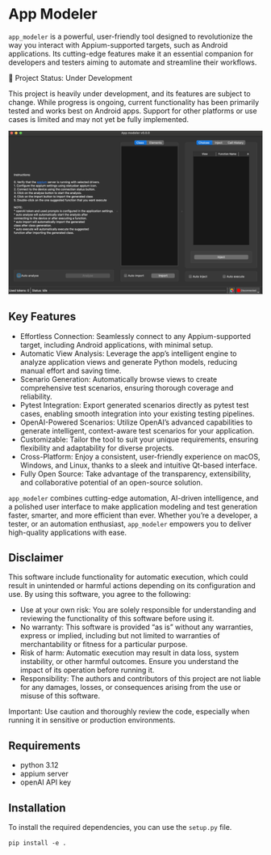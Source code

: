 # App Modeler

`app_modeler` is a powerful, user-friendly tool designed to revolutionize the way you interact with 
Appium-supported targets, such as Android applications. 
Its cutting-edge features make it an essential companion for developers and testers aiming to 
automate and streamline their workflows.

🚧 Project Status: Under Development

This project is heavily under development, and its features are subject to change. While progress is ongoing, current functionality has been primarily tested and works best on Android apps. Support for other platforms or use cases is limited and may not yet be fully implemented.


![main_view](doc/images/main_view.png)

## Key Features

* Effortless Connection: Seamlessly connect to any Appium-supported target, including Android applications, with minimal setup.
* Automatic View Analysis: Leverage the app’s intelligent engine to analyze application views and generate Python models, reducing manual effort and saving time.
* Scenario Generation: Automatically browse views to create comprehensive test scenarios, ensuring thorough coverage and reliability.
* Pytest Integration: Export generated scenarios directly as pytest test cases, enabling smooth integration into your existing testing pipelines.
* OpenAI-Powered Scenarios: Utilize OpenAI’s advanced capabilities to generate intelligent, context-aware test scenarios for your application.
* Customizable: Tailor the tool to suit your unique requirements, ensuring flexibility and adaptability for diverse projects.
* Cross-Platform: Enjoy a consistent, user-friendly experience on macOS, Windows, and Linux, thanks to a sleek and intuitive Qt-based interface.
* Fully Open Source: Take advantage of the transparency, extensibility, and collaborative potential of an open-source solution.

`app_modeler` combines cutting-edge automation, AI-driven intelligence, and a polished user interface to make 
application modeling and test generation faster, smarter, and more efficient than ever. 
Whether you’re a developer, a tester, or an automation enthusiast, 
`app_modeler` empowers you to deliver high-quality applications with ease.


## Disclaimer

This software include functionality for automatic execution, which could result in unintended or harmful actions depending on its configuration and use. By using this software, you agree to the following:

* Use at your own risk: You are solely responsible for understanding and reviewing the functionality of this software before using it.
* No warranty: This software is provided “as is” without any warranties, express or implied, including but not limited to warranties of merchantability or fitness for a particular purpose.
* Risk of harm: Automatic execution may result in data loss, system instability, or other harmful outcomes. Ensure you understand the impact of its operation before running it.
* Responsibility: The authors and contributors of this project are not liable for any damages, losses, or consequences arising from the use or misuse of this software.

Important: Use caution and thoroughly review the code, especially when running it in sensitive or production environments.


## Requirements
- python 3.12
- appium server
- openAI API key


## Installation

To install the required dependencies, you can use the `setup.py` file. 

```
pip install -e .
```

